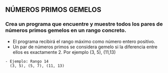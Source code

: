 ## NÚMEROS PRIMOS GEMELOS

### Crea un programa que encuentre y muestre todos los pares de números primos gemelos en un rango concreto.

- El programa recibirá el rango máximo como número entero positivo.
- Un par de números primos se considera gemelo si la diferencia entre ellos es exactamente 2. Por ejemplo (3, 5), (11,13)

````
- Ejemplo: Rango 14
  (3, 5), (5, 7), (11, 13)